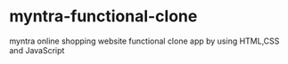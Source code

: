 # myntra-functional-clone
myntra online shopping website functional clone app by using HTML,CSS and JavaScript 
